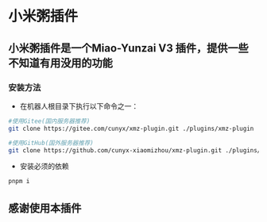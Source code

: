 # 小米粥插件
## 小米粥插件是一个Miao-Yunzai V3 插件，提供一些不知道有用没用的功能
### 安装方法
- 在机器人根目录下执行以下命令之一：
```bash
#使用Gitee(国内服务器推荐)
git clone https://gitee.com/cunyx/xmz-plugin.git ./plugins/xmz-plugin
```
```bash
#使用GitHub(国外服务器推荐)
git clone https://github.com/cunyx-xiaomizhou/xmz-plugin.git ./plugins/xmz-plugin
```
- 安装必须的依赖
```bash
pnpm i
```

## 感谢使用本插件